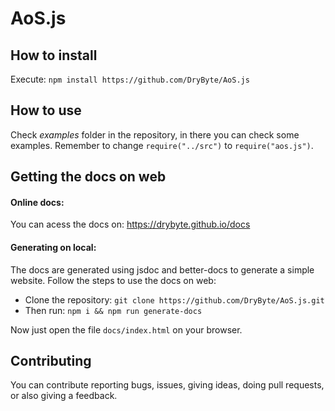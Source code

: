 # AoS.js

## How to install
Execute: `npm install https://github.com/DryByte/AoS.js`

## How to use
Check _examples_ folder in the repository, in there you can check some examples. Remember to change `require("../src")` to `require("aos.js")`.

## Getting the docs on web
#### Online docs:
You can acess the docs on: https://drybyte.github.io/docs

#### Generating on local:
The docs are generated using jsdoc and better-docs to generate a simple website. Follow the steps to use the docs on web:
- Clone the repository: `git clone https://github.com/DryByte/AoS.js.git`
- Then run: `npm i && npm run generate-docs`

Now just open the file `docs/index.html` on your browser.

## Contributing
You can contribute reporting bugs, issues, giving ideas, doing pull requests, or also giving a feedback.